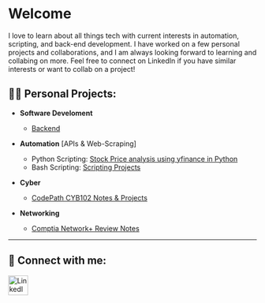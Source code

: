 <h1>Welcome</h1>
<p>I love to learn about all things tech with current interests in automation, scripting, and back-end development. I have worked on a few personal projects and collaborations, and I am always looking forward to learning and collabing on more. Feel free to connect on LinkedIn if you have similar interests or want to collab on a project!</p>

<!-- <h2><br/><a href="https://github.com/Kelllyy1/Stock-Analysis">Latest Project</a></h2> -->
<h2>👨‍💻 Personal Projects:</h2>

- <b>Software Develoment</b>
  - <a href="https://github.com/Kelllyy1/fall-2024-internship-course">Backend</a>
  <!-- - <a href="https://github.com/Kelllyy1/fall-2024-internship-course">E-portfolio coming soon</a> -->
  <!-- - <a href="https://github.com/Kelllyy1/fall-2024-internship-course">FullStack: Database Systems Project</a> -->
  <!-- - May be a research project/blog -->
    
- <b>Automation</b> [APIs & Web-Scraping]
  <!-- - </b></i>I will experiment with tools like Ansible and Puppeteer, and find more automation tools. -->
  - Python Scripting: <a href="https://github.com/Kelllyy1/Stock-Analysis">Stock Price analysis using yfinance in Python</a></h1>
  - Bash Scripting: <a href="https://github.com/Kelllyy1/Scripting">Scripting Projects</a></h1>

 - <b>Cyber</b>
   - <a href="https://github.com/Kelllyy1/Stock-Analysis">CodePath CYB102 Notes & Projects</a>
   <!--  </i>I will be experimenting with VyOs in Linux (also using Ansible). -->

 - <b>Networking</b>
   - <a href="https://github.com/Kelllyy1/compTIA-net-notes">Comptia Network+ Review Notes</a>

<!-- This is a horizontal line below !-->
-----
<!--
<h2>Project Goals:</h2>
<p>-  <b>Goal Tool:</b> Raspberry Pi</p>
<p>-  <b>Goal Start:</b> August 19th</p>
<p>-  <b>Goal End:</b> August 31st</p>
!-->
<!--
  - <b>Documentation</b> [Reading To-Do List]
    - [ ] <a href="https://www.wireshark.org/docs/wsug_html_chunked/">WireShark</a>
    - [ ] <a href="https://portswigger.net/burp/documentation/desktop">BurpSuite</a>
    - [ ] <a href="https://docs.vyos.io/en/sagitta/">VyOS</a>
      - [ ] <a href="https://blog.kroy.io/2020/05/04/vyos-from-scratch-edition-1/">Supplemental Material (Detailed Blog)</a>
    - [ ] <a href="https://docs.ansible.com/ansible/latest/index.html">Ansible</a>
    - [ ] <a href="https://owasp.org/www-community/Vulnerability_Scanning_Tools">More Resources Once I'm Done</a>

<!--
<h2> :page_with_curl: Certifications:</h2>

- <b>GIAC Foundational Cybersecurity Technologies (GFACT)</b>

 <!--
<h2>👨‍💻 Cybersecurity Projects:</h2>

- <b>Project 1</b>
  - Description
- <b>Project 2</b>
  - Description</b></i>
  -->

<h2> 🤳 Connect with me:</h2>
<a href="https://linkedin.com/in/krystalkelly25">
  <img src="https://github.com/Kelllyy1/imgs/blob/main/linkedIn-logo.png" alt="LinkedIn" style="width: 40px; height: 40px;">
</a>

<!--

<!-- Add my Tech stack here, and state in my README.md file that I generated it using my Python script, and link the Python script -->

<!--
Here are some ideas to get you started:

- 🔭 I’m currently working on ...
- 🌱 I’m currently learning ...
- 👯 I’m looking to collaborate on ...
- 🤔 I’m looking for help with ...
- 💬 Ask me about ...
- 📫 How to reach me: ...
- 😄 Pronouns: ...
- ⚡ Fun fact: ...
-->



